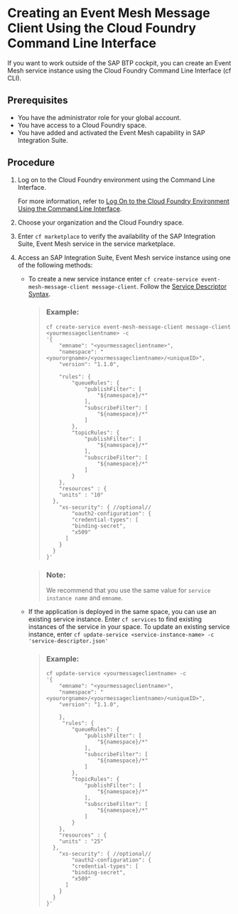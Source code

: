 <!-- loio23df43b091a24c7ea38f81d4bb7f42b7 -->

# Creating an Event Mesh Message Client Using the Cloud Foundry Command Line Interface

If you want to work outside of the SAP BTP cockpit, you can create an Event Mesh service instance using the Cloud Foundry Command Line Interface \(cf CLI\).



<a name="loio23df43b091a24c7ea38f81d4bb7f42b7__prereq_vwz_gzk_xcb"/>

## Prerequisites

-   You have the administrator role for your global account.
-   You have access to a Cloud Foundry space.
-   You have added and activated the Event Mesh capability in SAP Integration Suite.



## Procedure

1.  Log on to the Cloud Foundry environment using the Command Line Interface.

    For more information, refer to [Log On to the Cloud Foundry Environment Using the Command Line Interface](https://help.sap.com/viewer/65de2977205c403bbc107264b8eccf4b/Cloud/en-US/7a37d66c2e7d401db4980db0cd74aa6b.html).

2.  Choose your organization and the Cloud Foundry space.

3.  Enter `cf marketplace` to verify the availability of the SAP Integration Suite, Event Mesh service in the service marketplace.

4.  Access an SAP Integration Suite, Event Mesh service instance using one of the following methods:

    -   To create a new service instance enter `cf create-service event-mesh-message-client message-client`. Follow the [Service Descriptor Syntax](service-descriptor-syntax-b70eaad.md).

        > ### Example:  
        > ```
        > cf create-service event-mesh-message-client message-client <yourmessageclientname> -c 
        > '{
        >     "emname": "<yourmessageclientname>",
        >     "namespace": "<yourorgname>/<yourmessageclientname>/<uniqueID>",
        >     "version": "1.1.0",
        >    
        >     "rules": {
        >         "queueRules": {
        >             "publishFilter": [
        >                 "${namespace}/*"
        >             ],
        >             "subscribeFilter": [
        >                 "${namespace}/*"
        >             ]
        >         },
        >         "topicRules": {
        >             "publishFilter": [
        >                 "${namespace}/*"
        >             ],
        >             "subscribeFilter": [
        >                 "${namespace}/*"
        >             ]
        >         }
        >     },
        >     "resources" : {
        >     "units" : "10"
        >   },
        >     "xs-security": { //optional//
        >         "oauth2-configuration": { 
        >         "credential-types": [
        >         "binding-secret",
        >         "x509"
        >       ]
        >     }
        >   }
        > }'
        > ```

        > ### Note:  
        > We recommend that you use the same value for `service instance name` and `emname`.

    -   If the application is deployed in the same space, you can use an existing service instance. Enter `cf services` to find existing instances of the service in your space. To update an existing service instance, enter `cf update-service <service-instance-name> -c 'service-descriptor.json'`

        > ### Example:  
        > ```
        > cf update-service <yourmessageclientname> -c 
        > '{
        >     "emname": "<yourmessageclientname>",
        >     "namespace": "<yourorgname>/<yourmessageclientname>/<uniqueID>",
        >     "version": "1.1.0",
        >    
        >     },
        >      "rules": {
        >         "queueRules": {
        >             "publishFilter": [
        >                 "${namespace}/*"
        >             ],
        >             "subscribeFilter": [
        >                 "${namespace}/*"
        >             ]
        >         },
        >         "topicRules": {
        >             "publishFilter": [
        >                 "${namespace}/*"
        >             ],
        >             "subscribeFilter": [
        >                 "${namespace}/*"
        >             ]
        >         }
        >     },
        >     "resources" : {
        >     "units" : "25"
        >   },
        >     "xs-security": { //optional//
        >         "oauth2-configuration": { 
        >         "credential-types": [
        >         "binding-secret",
        >         "x509"
        >       ]
        >     }
        >   }
        > }'
        > ```



